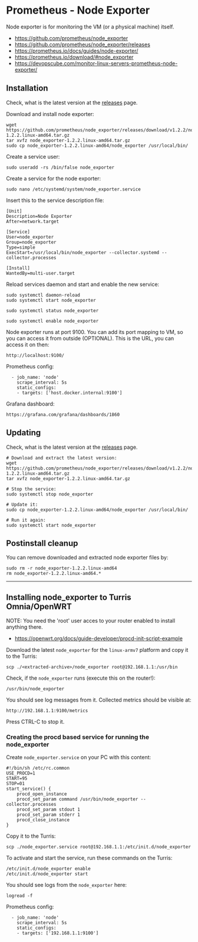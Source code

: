 # Prometheus - Node Exporter

Node exporter is for monitoring the VM (or a physical machine) itself.

- https://github.com/prometheus/node_exporter
- https://github.com/prometheus/node_exporter/releases
- https://prometheus.io/docs/guides/node-exporter/
- https://prometheus.io/download/#node_exporter
- https://devopscube.com/monitor-linux-servers-prometheus-node-exporter/

## Installation

Check, what is the latest version at the [releases](https://github.com/prometheus/node_exporter/releases) page.

Download and install node exporter:

```
wget https://github.com/prometheus/node_exporter/releases/download/v1.2.2/node_exporter-1.2.2.linux-amd64.tar.gz
tar xvfz node_exporter-1.2.2.linux-amd64.tar.gz 
sudo cp node_exporter-1.2.2.linux-amd64/node_exporter /usr/local/bin/
```

Create a service user: 

```
sudo useradd -rs /bin/false node_exporter
```

Create a service for the node exporter:

```
sudo nano /etc/systemd/system/node_exporter.service
```

Insert this to the service description file:

```
[Unit]
Description=Node Exporter
After=network.target

[Service]
User=node_exporter
Group=node_exporter
Type=simple
ExecStart=/usr/local/bin/node_exporter --collector.systemd --collector.processes

[Install]
WantedBy=multi-user.target
```

Reload services daemon and start and enable the new service:

```
sudo systemctl daemon-reload
sudo systemctl start node_exporter

sudo systemctl status node_exporter

sudo systemctl enable node_exporter
```

Node exporter runs at port 9100. You can add its port mapping to VM, so you can access it from outside (OPTIONAL). This is the URL, you can access it on then:

```
http://localhost:9100/
```

Prometheus config:

```
  - job_name: 'node'
    scrape_interval: 5s
    static_configs:
    - targets: ['host.docker.internal:9100']
```

Grafana dashboard:

```
https://grafana.com/grafana/dashboards/1860
```

## Updating

Check, what is the latest version at the [releases](https://github.com/prometheus/node_exporter/releases) page.

```
# Download and extract the latest version:
wget https://github.com/prometheus/node_exporter/releases/download/v1.2.2/node_exporter-1.2.2.linux-amd64.tar.gz
tar xvfz node_exporter-1.2.2.linux-amd64.tar.gz 

# Stop the service:
sudo systemctl stop node_exporter

# Update it:
sudo cp node_exporter-1.2.2.linux-amd64/node_exporter /usr/local/bin/

# Run it again:
sudo systemctl start node_exporter
```

## Postinstall cleanup

You can remove downloaded and extracted node exporter files by:

```
sudo rm -r node_exporter-1.2.2.linux-amd64
rm node_exporter-1.2.2.linux-amd64.*
```

---

## Installing node_exporter to Turris Omnia/OpenWRT

NOTE: You need the 'root' user acces to your router enabled to install anything there.

- https://openwrt.org/docs/guide-developer/procd-init-script-example

Download the latest `node_exporter` for the `linux-armv7` platform and copy it to the Turris:

```
scp ./<extracted-archive>/node_exporter root@192.168.1.1:/usr/bin
```

Check, if the `node_exporter` runs (execute this on the router!):

```
/usr/bin/node_exporter
```

You should see log messages from it. Collected metrics should be visible at:

```
http://192.168.1.1:9100/metrics
```

Press CTRL-C to stop it.

### Creating the procd based service for running the node_exporter

Create `node_exporter.service` on your PC with this content:

```
#!/bin/sh /etc/rc.common
USE_PROCD=1
START=95
STOP=01
start_service() {
    procd_open_instance
    procd_set_param command /usr/bin/node_exporter --collector.processes
    procd_set_param stdout 1
    procd_set_param stderr 1
    procd_close_instance
}
```

Copy it to the Turris:

```
scp ./node_exporter.service root@192.168.1.1:/etc/init.d/node_exporter
```

To activate and start the service, run these commands on the Turris:

```
/etc/init.d/node_exporter enable
/etc/init.d/node_exporter start
```

You should see logs from the `node_exporter` here:

```
logread -f
```

Prometheus config:

```
  - job_name: 'node'
    scrape_interval: 5s
    static_configs:
    - targets: ['192.168.1.1:9100']
```

